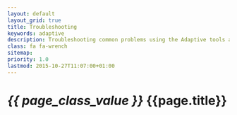 ```yaml
---
layout: default
layout_grid: true
title: Troubleshooting
keywords: adaptive
description: Troubleshooting common problems using the Adaptive tools and runtime.
class: fa fa-wrench
sitemap:
priority: 1.0
lastmod: 2015-10-27T11:07:00+01:00
---
```


<h1><i class="{{ page.class }}" style="width: 55px;">{{ page_class_value }}</i> {{page.title}}</h1>
